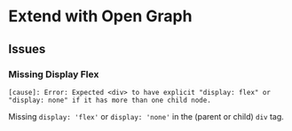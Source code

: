 # Extend with Open Graph

<!--
1,200 x 630 pixels
-->

<!--
https://github.com/leerob/leerob.io/blob/main/app/og/route.tsx

https://github.com/web3bio/web3bio/blob/main/app/api/og/route.tsx
https://github.com/openstatusHQ/openstatus/blob/main/apps/web/src/app/api/og/route.tsx
https://github.com/dubinc/dub/blob/main/apps/web/app/api/og/analytics/route.tsx
-->

<!-- ## Installation

```sh
# Using Bun
bun add @vercel/og
``` -->

## Issues

### Missing Display Flex

```log
[cause]: Error: Expected <div> to have explicit "display: flex" or "display: none" if it has more than one child node.
```

Missing `display: 'flex'` or `display: 'none'` in the (parent or child) `div` tag.
